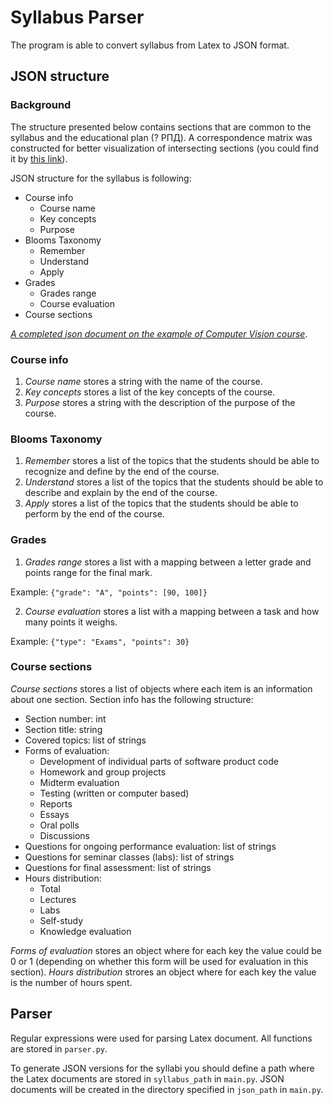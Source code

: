 # Syllabus Parser

The program is able to convert syllabus from Latex to JSON format. 

## JSON structure

### Background

The structure presented below contains sections that are common to the syllabus and the educational plan (? РПД). A correspondence matrix was constructed for better visualization of intersecting sections (you could find it by [this link](https://docs.google.com/spreadsheets/d/1NrIC6H2qXS8NksnokkIdLbHTqK7KwmHXLzEe7loZxJ8/edit?usp=sharing)). 

JSON structure for the syllabus is following:
* Course info
  - Course name
  - Key concepts
  - Purpose
* Blooms Taxonomy
  - Remember
  - Understand
  - Apply
* Grades
  - Grades range
  - Course evaluation
* Course sections

[*A completed json document on the example of Computer Vision course*](https://github.com/rrufina/syllabus-parser/blob/main/data/ComputerVision.md).

### Course info

1. *Course name* stores a string with the name of the course.
2. *Key concepts* stores a list of the key concepts of the course.
3. *Purpose* stores a string with the description of the purpose of the course.

### Blooms Taxonomy

1. *Remember* stores a list of the topics that the students should be able to recognize and define by the end of the course.
2. *Understand* stores a list of the topics that the students should be able to describe and explain by the end of the course.
3. *Apply* stores a list of the topics that the students should be able to perform by the end of the course.

### Grades

1. *Grades range* stores a list with a mapping between a letter grade and points range for the final mark.

Example: 
```{"grade": "A", "points": [90, 100]}```

2. *Course evaluation* stores a list with a mapping between a task and how many points it weighs.

Example: 
```{"type": "Exams", "points": 30}```

### Course sections

*Course sections* stores a list of objects where each item is an information about one section.
Section info has the following structure:
* Section number: int
* Section title: string
* Covered topics: list of strings
* Forms of evaluation:
  - Development of individual parts of software product code
  - Homework and group projects
  - Midterm evaluation
  - Testing (written or computer based)
  - Reports
  - Essays
  - Oral polls
  - Discussions
* Questions for ongoing performance evaluation: list of strings
* Questions for seminar classes (labs): list of strings
* Questions for final assessment: list of strings
* Hours distribution:
  - Total
  - Lectures
  - Labs
  - Self-study
  - Knowledge evaluation

*Forms of evaluation* stores an object where for each key the value could be 0 or 1 (depending on whether this form will be used for evaluation in this section).
*Hours distribution* strores an object where for each key the value is the number of hours spent.

## Parser

Regular expressions were used for parsing Latex document.
All functions are stored in `parser.py`.  

To generate JSON versions for the syllabi you should define a path where the Latex documents are stored in `syllabus_path` in `main.py`.
JSON documents will be created in the directory specified in `json_path` in `main.py`.

